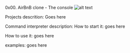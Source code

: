 0x00. AirBnB clone - The console
![alt text](https://holbertonintranet.s3.amazonaws.com/uploads/medias/2018/6/65f4a1dd9c51265f49d0.png?X-Amz-Algorithm=AWS4-HMAC-SHA256&X-Amz-Credential=AKIARDDGGGOUWMNL5ANN%2F20210210%2Fus-east-1%2Fs3%2Faws4_request&X-Amz-Date=20210210T084027Z&X-Amz-Expires=86400&X-Amz-SignedHeaders=host&X-Amz-Signature=e84f273d5f9ade144a1f4b90734f4908e37786508f265c557ab9fc44e39b0cf8)

Projects descrition:
Goes here


Command interpreter description:
How to start it:
goes here


How to use it:
goes here


examples:
goes here
